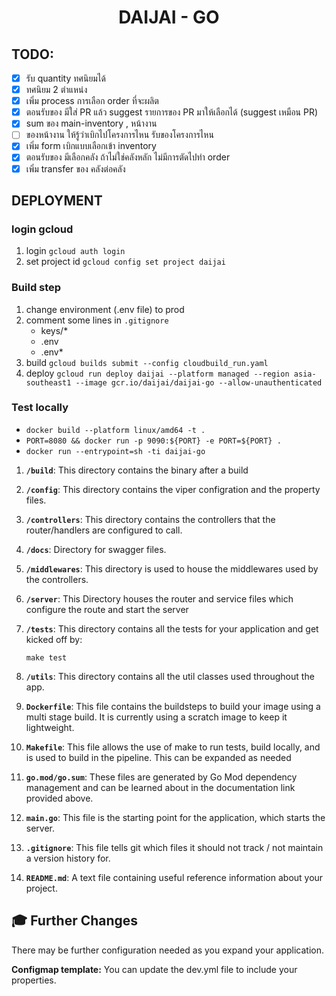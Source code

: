 <h1 align="center">
  DAIJAI - GO
</h1>

## TODO:

- [x] รับ quantity ทศนิยมได้
- [x] ทศนิยม 2 ตำแหน่ง
- [x] เพิ่ม process การเลือก order ที่จะผลิต
- [x] ตอนรับของ มีใส่ PR แล้ว suggest รายการของ PR มาให้เลือกได้ (suggest เหมือน PR)
- [x] sum ของ main-inventory , หน้างาน
- [ ] ของหน้างาน ให้รู้ว่าเบิกไปโครงการไหน รับของโครงการไหน
- [x] เพิ่ม form เบิกแบบเลือกเข้า inventory
- [x] ตอนรับของ มีเลือกคลัง ถ้าไม่ใช่คลังหลัก ไม่มีการตัดไปทำ order
- [x] เพิ่ม transfer ของ คลังต่อคลัง

## DEPLOYMENT

### login gcloud

1. login `gcloud auth login`
2. set project id `gcloud config set project daijai`

### Build step

1. change environment (.env file) to prod
2. comment some lines in `.gitignore`
   - keys/\*
   - .env
   - .env\*
3. build `gcloud builds submit --config cloudbuild_run.yaml`
4. deploy `gcloud run deploy daijai --platform managed --region asia-southeast1 --image gcr.io/daijai/daijai-go --allow-unauthenticated`

### Test locally

- `docker build --platform linux/amd64 -t .`
- `PORT=8080 && docker run -p 9090:${PORT} -e PORT=${PORT} .`
- `docker run --entrypoint=sh -ti daijai-go`

1.  **`/build`**: This directory contains the binary after a build

1.  **`/config`**: This directory contains the viper configration and the property files.

1.  **`/controllers`**: This directory contains the controllers that the router/handlers are configured to call.

1.  **`/docs`**: Directory for swagger files.

1.  **`/middlewares`**: This directory is used to house the middlewares used by the controllers.

1.  **`/server`**: This Directory houses the router and service files which configure the route and start the server

1.  **`/tests`**: This directory contains all the tests for your application and get kicked off by:

        make test

1.  **`/utils`**: This directory contains all the util classes used throughout the app.

1.  **`Dockerfile`**: This file contains the buildsteps to build your image using a multi stage build. It is currently using a scratch image to keep it lightweight.

1.  **`Makefile`**: This file allows the use of make to run tests, build locally, and is used to build in the pipeline. This can be expanded as needed

1.  **`go.mod/go.sum`**: These files are generated by Go Mod dependency management and can be learned about in the documentation link provided above.

1.  **`main.go`**: This file is the starting point for the application, which starts the server.

1.  **`.gitignore`**: This file tells git which files it should not track / not maintain a version history for.

1.  **`README.md`**: A text file containing useful reference information about your project.

## 🎓 Further Changes

There may be further configuration needed as you expand your application.

**Configmap template:** You can update the dev.yml file to include your properties.
